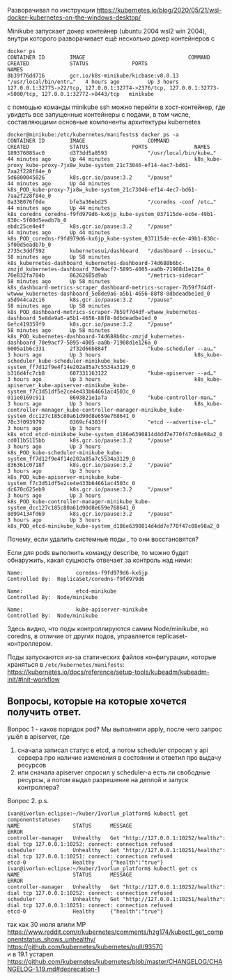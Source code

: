 Разворачивал по инструкции https://kubernetes.io/blog/2020/05/21/wsl-docker-kubernetes-on-the-windows-desktop/

Minikube запускает докер контейнер (ubuntu 2004 wsl2 win 2004), внутри которого разворачивает ещё несколько докер контейнеров с 
```
docker ps
CONTAINER ID        IMAGE                                 COMMAND                  CREATED             STATUS              PORTS                                                                                                      NAMES
8b39f76dd716        gcr.io/k8s-minikube/kicbase:v0.0.13   "/usr/local/bin/entr…"   4 hours ago         Up 3 hours          127.0.0.1:32775->22/tcp, 127.0.0.1:32774->2376/tcp, 127.0.0.1:32773->5000/tcp, 127.0.0.1:32772->8443/tcp   minikube
```

с помощью команды minikube ssh можно перейти в хост-контейнер, где увидеть все запущенные контейнеры с подами, в том числе, составляющими основные компоненты архитектуры kubernetes

```
docker@minikube:/etc/kubernetes/manifests$ docker ps -a
CONTAINER ID        IMAGE                    COMMAND                  CREATED             STATUS              PORTS               NAMES
189376885ac0        d373dd5a8593             "/usr/local/bin/kube…"   44 minutes ago      Up 44 minutes                           k8s_kube-proxy_kube-proxy-7jx8w_kube-system_21c73046-ef14-4ec7-bd61-7aa2f228f84e_0
5d6800045826        k8s.gcr.io/pause:3.2     "/pause"                 44 minutes ago      Up 44 minutes                           k8s_POD_kube-proxy-7jx8w_kube-system_21c73046-ef14-4ec7-bd61-7aa2f228f84e_0
0a338076f0de        bfe3a36ebd25             "/coredns -conf /etc…"   44 minutes ago      Up 44 minutes                           k8s_coredns_coredns-f9fd979d6-kx6jp_kube-system_037115de-ec6e-49b1-830c-5f00d5eadb7b_0
ebdc25ce4e4f        k8s.gcr.io/pause:3.2     "/pause"                 44 minutes ago      Up 44 minutes                           k8s_POD_coredns-f9fd979d6-kx6jp_kube-system_037115de-ec6e-49b1-830c-5f00d5eadb7b_0
2735c3ddf592        kubernetesui/dashboard   "/dashboard --insecu…"   58 minutes ago      Up 58 minutes                           k8s_kubernetes-dashboard_kubernetes-dashboard-74d688b6bc-zmzjd_kubernetes-dashboard_70e9acf7-5895-4005-aa0b-71908d1e126a_0
70e832fa784b        86262685d9ab             "/metrics-sidecar"       58 minutes ago      Up 58 minutes                           k8s_dashboard-metrics-scraper_dashboard-metrics-scraper-7b59f7d4df-wtwww_kubernetes-dashboard_5e8de9a6-a5b1-4656-88f8-8dbdeadbe1ed_0
a5d944ca2c16        k8s.gcr.io/pause:3.2     "/pause"                 58 minutes ago      Up 58 minutes                           k8s_POD_dashboard-metrics-scraper-7b59f7d4df-wtwww_kubernetes-dashboard_5e8de9a6-a5b1-4656-88f8-8dbdeadbe1ed_0
6efc419359f9        k8s.gcr.io/pause:3.2     "/pause"                 58 minutes ago      Up 58 minutes                           k8s_POD_kubernetes-dashboard-74d688b6bc-zmzjd_kubernetes-dashboard_70e9acf7-5895-4005-aa0b-71908d1e126a_0
6005a1b6c331        2f32d66b884f             "kube-scheduler --au…"   3 hours ago         Up 3 hours                              k8s_kube-scheduler_kube-scheduler-minikube_kube-system_ff7d12f9e4f14e202a85a7c5534a3129_0
b316d4fc7cb8        607331163122             "kube-apiserver --ad…"   3 hours ago         Up 3 hours                              k8s_kube-apiserver_kube-apiserver-minikube_kube-system_f7c3d51df5e2ce4e433b64661ac4503c_0
011e0169c911        8603821e1a7a             "kube-controller-man…"   3 hours ago         Up 3 hours                              k8s_kube-controller-manager_kube-controller-manager-minikube_kube-system_dcc127c185c80a61d90d8e659e768641_0
70c3f0939792        0369cf4303ff             "etcd --advertise-cl…"   3 hours ago         Up 3 hours                              k8s_etcd_etcd-minikube_kube-system_d186e6390814d4dd7e770f47c08e98a2_0
cd011b5115bb        k8s.gcr.io/pause:3.2     "/pause"                 3 hours ago         Up 3 hours                              k8s_POD_kube-scheduler-minikube_kube-system_ff7d12f9e4f14e202a85a7c5534a3129_0
836361c0718f        k8s.gcr.io/pause:3.2     "/pause"                 3 hours ago         Up 3 hours                              k8s_POD_kube-apiserver-minikube_kube-system_f7c3d51df5e2ce4e433b64661ac4503c_0
dc670c625eb9        k8s.gcr.io/pause:3.2     "/pause"                 3 hours ago         Up 3 hours                              k8s_POD_kube-controller-manager-minikube_kube-system_dcc127c185c80a61d90d8e659e768641_0
8d994134fd69        k8s.gcr.io/pause:3.2     "/pause"                 3 hours ago         Up 3 hours                              k8s_POD_etcd-minikube_kube-system_d186e6390814d4dd7e770f47c08e98a2_0
```

Почему, если удалить системные поды , то они восстановятся?

Если для pods выполнить команду describe, то можно будет обнаружить, какая сущность отвечает за контроль над ними:
```
Name:                 coredns-f9fd979d6-kx6jp
Controlled By:  ReplicaSet/coredns-f9fd979d6

Name:                 etcd-minikube
Controlled By:  Node/minikube

Name:                 kube-apiserver-minikube
Controlled By:  Node/minikube
```
Здесь видно, что поды контроллируются самим Node/minikube, но coredns, в отличие от других подов, управляется replicaset-контроллером.  

Поды запускаются из-за статических файлов конфигурации, которые храняться в `/etc/kubernetes/manifests`: https://kubernetes.io/docs/reference/setup-tools/kubeadm/kubeadm-init/#init-workflow



## Вопросы, которые на которые хочется получить ответ.

Вопрос 1 - каков порядок  pod?
Мы выполнили apply, после чего запрос ушёл в apiserver, где 
1. сначала записал статус в etcd, а потом scheduler спросил у api сервера про наличие изменения в состоянии и ответил про выдачу ресурсов
1. или сначала apiserver спросил у scheduler-а есть ли свободные ресурсы, а потом выдал разрешение на деплой и запуск контроллера?

Вопрос 2.
p.s.
```
ivan@ivorlun-eclipse:~/kuber/Ivorlun_platform$ kubectl get componentstatuses
NAME                 STATUS      MESSAGE                                                                                       ERROR
controller-manager   Unhealthy   Get "http://127.0.0.1:10252/healthz": dial tcp 127.0.0.1:10252: connect: connection refused
scheduler            Unhealthy   Get "http://127.0.0.1:10251/healthz": dial tcp 127.0.0.1:10251: connect: connection refused
etcd-0               Healthy     {"health":"true"}
ivan@ivorlun-eclipse:~/kuber/Ivorlun_platform$ kubectl get cs
NAME                 STATUS      MESSAGE                                                                                       ERROR
controller-manager   Unhealthy   Get "http://127.0.0.1:10252/healthz": dial tcp 127.0.0.1:10252: connect: connection refused
scheduler            Unhealthy   Get "http://127.0.0.1:10251/healthz": dial tcp 127.0.0.1:10251: connect: connection refused
etcd-0               Healthy     {"health":"true"}
```

так как 30 июля влили МР  
https://www.reddit.com/r/kubernetes/comments/hzg174/kubectl_get_componentstatus_shows_unhealthy/  
https://github.com/kubernetes/kubernetes/pull/93570  
и в 19.1 устарел  
https://github.com/kubernetes/kubernetes/blob/master/CHANGELOG/CHANGELOG-1.19.md#deprecation-1  
